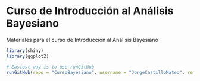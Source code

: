 # Curso de Introducción al Análisis Bayesiano
Materiales para el curso de Introducción al Análisis Bayesiano

```R
library(shiny)
library(ggplot2)

# Easiest way is to use runGitHub
runGitHub(repo = "CursoBayesiano", username = "JorgeCastilloMateo", ref = "main", subdir = "inst/shiny_binomial")
```
